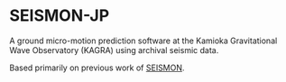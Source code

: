 # SEISMON-JP
A ground micro-motion prediction software at the Kamioka Gravitational Wave Observatory (KAGRA) using archival seismic data.

Based primarily on previous work of [SEISMON](https://github.com/gwdetchar/seismon).